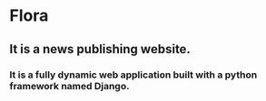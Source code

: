 # Flora
## It is a news publishing website.
### It is a fully dynamic web application built with a python framework named Django.